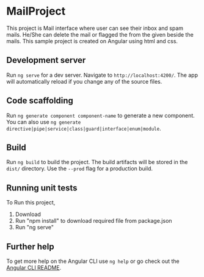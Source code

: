 # MailProject

This project is Mail interface where user can see their inbox and spam mails. He/She can delete the mail or flagged the from the given beside the mails. This sample project is created on Angular using html and css.

## Development server

Run `ng serve` for a dev server. Navigate to `http://localhost:4200/`. The app will automatically reload if you change any of the source files.

## Code scaffolding

Run `ng generate component component-name` to generate a new component. You can also use `ng generate directive|pipe|service|class|guard|interface|enum|module`.

## Build

Run `ng build` to build the project. The build artifacts will be stored in the `dist/` directory. Use the `--prod` flag for a production build.

## Running unit tests

 To Run this project, 
 1. Download 
 2. Run "npm install" to download required file from package.json 
 3. Run "ng serve"

## Further help

To get more help on the Angular CLI use `ng help` or go check out the [Angular CLI README](https://github.com/angular/angular-cli/blob/master/README.md).
